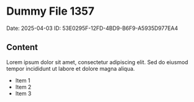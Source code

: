 # Dummy File 1357

Date: 2025-04-03
ID: 53E0295F-12FD-4BD9-B6F9-A5935D977EA4

## Content

Lorem ipsum dolor sit amet, consectetur adipiscing elit.
Sed do eiusmod tempor incididunt ut labore et dolore magna aliqua.

* Item 1
* Item 2
* Item 3

